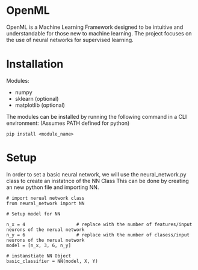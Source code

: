 # OpenML

OpenML is a Machine Learning Framework designed to be intuitive and understandable for those new to machine learning. The project focuses on the use of neural networks for supervised learning. 

# Installation

Modules:
* numpy
* sklearn (optional)
* matplotlib (optional)

The modules can be installed by running the following command in a CLI environment: (Assumes PATH defined for python)

``` 
pip install <module_name> 
```
# Setup

In order to set a basic neural network, we will use the neural_network.py class to create an instatnce of the NN Class
This can be done by creating an new python file and importing NN.

```
# import nerual network class
from neural_network import NN

# Setup model for NN

n_x = 4                   # replace with the number of features/input neurons of the nerual network
n_y = 6                   # replace with the number of clasess/input neurons of the nerual network
model = [n_x, 3, 6, n_y]

# instanstiate NN Object
basic_classifier = NN(model, X, Y)

```




